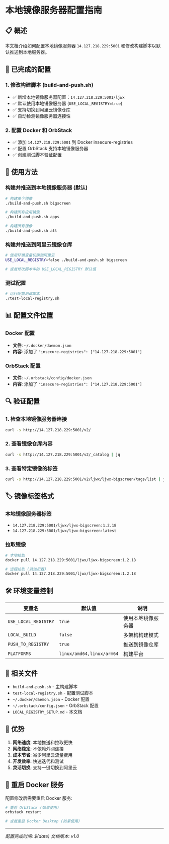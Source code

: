 # 本地镜像服务器配置指南

## 📋 概述
本文档介绍如何配置本地镜像服务器 `14.127.218.229:5001` 和修改构建脚本以默认推送到本地服务器。

## 🔧 已完成的配置

### 1. 修改构建脚本 (build-and-push.sh)
- ✅ 新增本地镜像服务器配置：`14.127.218.229:5001/ljwx`
- ✅ 默认使用本地镜像服务器 (`USE_LOCAL_REGISTRY=true`)
- ✅ 支持切换到阿里云镜像仓库
- ✅ 自动检测镜像服务器连接性

### 2. 配置 Docker 和 OrbStack
- ✅ 添加 `14.127.218.229:5001` 到 Docker insecure-registries
- ✅ 配置 OrbStack 支持本地镜像服务器
- ✅ 创建测试脚本验证配置

## 🚀 使用方法

### 构建并推送到本地镜像服务器 (默认)
```bash
# 构建单个镜像
./build-and-push.sh bigscreen

# 构建所有应用镜像  
./build-and-push.sh apps

# 构建所有镜像
./build-and-push.sh all
```

### 构建并推送到阿里云镜像仓库
```bash
# 使用环境变量切换到阿里云
USE_LOCAL_REGISTRY=false ./build-and-push.sh bigscreen

# 或者修改脚本中的 USE_LOCAL_REGISTRY 默认值
```

### 测试配置
```bash
# 运行配置测试脚本
./test-local-registry.sh
```

## 📊 配置文件位置

### Docker 配置
- **文件**: `~/.docker/daemon.json`
- **内容**: 添加了 `"insecure-registries": ["14.127.218.229:5001"]`

### OrbStack 配置
- **文件**: `~/.orbstack/config/docker.json`
- **内容**: 添加了 `"insecure-registries": ["14.127.218.229:5001"]`

## 🔍 验证配置

### 1. 检查本地镜像服务器连接
```bash
curl -s http://14.127.218.229:5001/v2/
```

### 2. 查看镜像仓库内容
```bash
curl -s http://14.127.218.229:5001/v2/_catalog | jq
```

### 3. 查看特定镜像的标签
```bash
curl -s http://14.127.218.229:5001/v2/ljwx/ljwx-bigscreen/tags/list | jq
```

## 🏷️ 镜像标签格式

### 本地镜像服务器标签
- `14.127.218.229:5001/ljwx/ljwx-bigscreen:1.2.18`
- `14.127.218.229:5001/ljwx/ljwx-bigscreen:latest`

### 拉取镜像
```bash
# 本地拉取
docker pull 14.127.218.229:5001/ljwx/ljwx-bigscreen:1.2.18

# 远程拉取 (其他机器)
docker pull 14.127.218.229:5001/ljwx/ljwx-bigscreen:1.2.18
```

## 🛠️ 环境变量控制

| 变量名 | 默认值 | 说明 |
|--------|--------|------|
| `USE_LOCAL_REGISTRY` | `true` | 使用本地镜像服务器 |
| `LOCAL_BUILD` | `false` | 多架构构建模式 |
| `PUSH_TO_REGISTRY` | `true` | 推送到镜像仓库 |
| `PLATFORMS` | `linux/amd64,linux/arm64` | 构建平台 |

## 📁 相关文件

- `build-and-push.sh` - 主构建脚本
- `test-local-registry.sh` - 配置测试脚本  
- `~/.docker/daemon.json` - Docker 配置
- `~/.orbstack/config.json` - OrbStack 配置
- `LOCAL_REGISTRY_SETUP.md` - 本文档

## 🎯 优势

1. **网络速度**: 本地推送和拉取更快
2. **网络稳定**: 不依赖外网连接
3. **成本节省**: 减少阿里云流量费用
4. **开发效率**: 快速迭代和测试
5. **灵活切换**: 支持一键切换到阿里云

## 🔄 重启 Docker 服务

配置修改后需要重启 Docker 服务:

```bash
# 重启 OrbStack (如果使用)
orbstack restart

# 或者重启 Docker Desktop (如果使用)
```

---
*配置完成时间: $(date)*
*文档版本: v1.0*